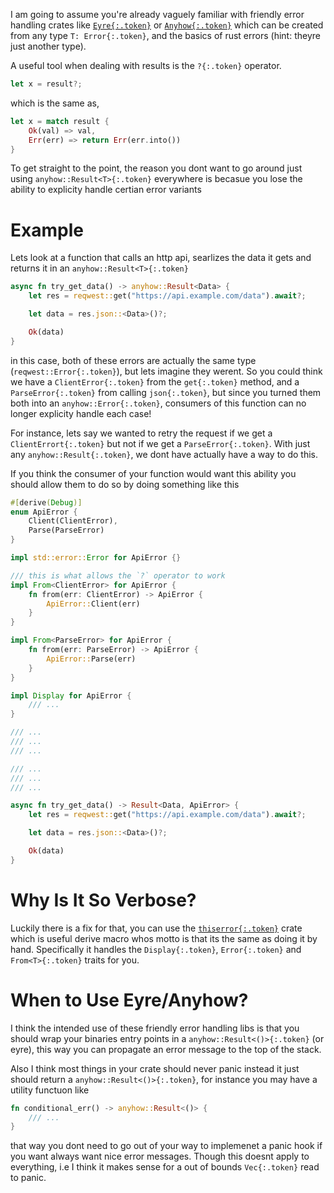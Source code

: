 I am going to assume you're already vaguely familiar with friendly error handling crates like [`Eyre{:.token}`](https://docs.rs/eyre/latest/eyre/) or [`Anyhow{:.token}`](https://docs.rs/anyhow/latest/anyhow/) which can be created from any type `T: Error{:.token}`, and the basics of rust errors (hint: theyre just another type).

A useful tool when dealing with results is the `?{:.token}` operator.

```rust
let x = result?;
```

which is the same as,

```rust
let x = match result {
    Ok(val) => val,
    Err(err) => return Err(err.into())
}
```

To get straight to the point, the reason you dont want to go around just using `anyhow::Result<T>{:.token}` everywhere is becasue you lose the ability to explicity handle certian error variants

# Example

Lets look at a function that calls an http api, searlizes the data it gets and returns it in an `anyhow::Result<T>{:.token}`

```rust
async fn try_get_data() -> anyhow::Result<Data> {
    let res = reqwest::get("https://api.example.com/data").await?;

    let data = res.json::<Data>()?;

    Ok(data)
}
```

in this case, both of these errors are actually the same type (`reqwest::Error{:.token}`), but lets imagine they werent. So you could think we have a `ClientError{:.token}` from the `get{:.token}` method, and a `ParseError{:.token}` from calling `json{:.token}`, but since you turned them both into an `anyhow::Error{:.token}`, consumers of this function can no longer explicity handle each case!

For instance, lets say we wanted to retry the request if we get a `ClientErrort{:.token}` but not if we get a `ParseError{:.token}`. With just any `anyhow::Result{:.token}`, we dont have actually have a way to do this.

If you think the consumer of your function would want this ability you should allow them to do so by doing something like this

```rust
#[derive(Debug)]
enum ApiError {
    Client(ClientError),
    Parse(ParseError)
}

impl std::error::Error for ApiError {}

/// this is what allows the `?` operator to work
impl From<ClientError> for ApiError {
    fn from(err: ClientError) -> ApiError {
        ApiError::Client(err)
    }
}

impl From<ParseError> for ApiError {
    fn from(err: ParseError) -> ApiError {
        ApiError::Parse(err)
    }
}

impl Display for ApiError {
    /// ...
}

/// ...
/// ...
/// ...

/// ...
/// ...
/// ...

async fn try_get_data() -> Result<Data, ApiError> {
    let res = reqwest::get("https://api.example.com/data").await?;

    let data = res.json::<Data>()?;

    Ok(data)
}
```

# Why Is It So Verbose?

Luckily there is a fix for that, you can use the [`thiserror{:.token}`](https://docs.rs/thiserror/latest/thiserror/) crate which is useful derive macro whos motto is that its the same as doing it by hand. Specifically it handles the `Display{:.token}`, `Error{:.token}` and `From<T>{:.token}` traits for you.

# When to Use Eyre/Anyhow?

I think the intended use of these friendly error handling libs is that you should wrap your binaries entry points in a `anyhow::Result<()>{:.token}` (or eyre), this way you can propagate an error message to the top of the stack.

Also I think most things in your crate should never panic instead it just should return a `anyhow::Result<()>{:.token}`, for instance you may have a utility functuon like

```rust
fn conditional_err() -> anyhow::Result<()> {
    /// ...
}
```

that way you dont need to go out of your way to implemenet a panic hook if you want always want nice error messages. Though this doesnt apply to everything, i.e I think it makes sense for a out of bounds `Vec{:.token}` read to panic.
